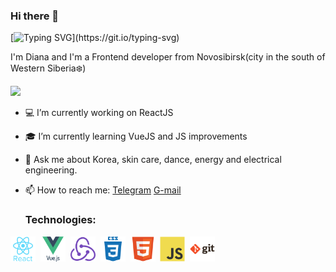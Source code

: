### Hi there 👋
[![Typing SVG](https://readme-typing-svg.herokuapp.com?size=24&width=600&lines=Welcome+To+Diana348's+Github+Profile..)](https://git.io/typing-svg)

I'm Diana and I'm a Frontend developer from Novosibirsk(city ​​in the south of Western Siberia❄️)

<div id="header" align="start">
  <img src="https://giphy.com/gifs/BoschGlobal-coding-home-office-remote-working-umYMU8G2ixG5mJBDo5"/>
</div>

- 💻 I’m currently working on ReactJS
- 🎓 I’m currently learning VueJS and JS improvements
- 💬 Ask me about Korea, skin care, dance, energy and electrical engineering.
- 📫 How to reach me:
  <a href="https://t.me/Diana_2830" target="blank">Telegram</a>
  <a href="popovad30@gmail.com" target="blank">G-mail</a>

  ### Technologies:
<div>
  <img src="https://github.com/devicons/devicon/blob/master/icons/react/react-original-wordmark.svg" title="React" alt="React" width="40" height="40"/>&nbsp;
  <img src="https://github.com/devicons/devicon/blob/master/icons/vuejs/vuejs-original-wordmark.svg" title="Vuejs" alt="React" width="40" height="40"/>&nbsp;
  <img src="https://github.com/devicons/devicon/blob/master/icons/redux/redux-original.svg" title="Redux" alt="Redux " width="40" height="40"/>&nbsp;
  <img src="https://github.com/devicons/devicon/blob/master/icons/css3/css3-plain-wordmark.svg"  title="CSS3" alt="CSS" width="40" height="40"/>&nbsp;
  <img src="https://github.com/devicons/devicon/blob/master/icons/html5/html5-original.svg" title="HTML5" alt="HTML" width="40" height="40"/>&nbsp;
  <img src="https://github.com/devicons/devicon/blob/master/icons/javascript/javascript-original.svg" title="JavaScript" alt="JavaScript" width="40" height="40"/>&nbsp;
  <img src="https://github.com/devicons/devicon/blob/master/icons/git/git-original-wordmark.svg" title="Git" **alt="Git" width="40" height="40"/>
</div>
